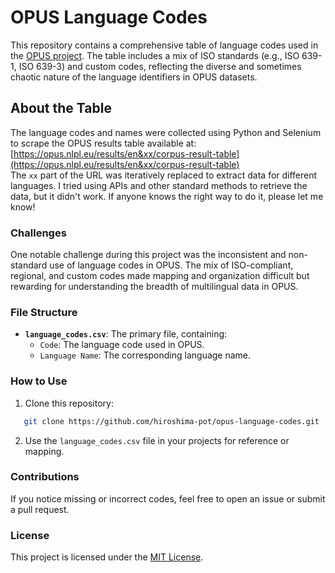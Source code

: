 # OPUS Language Codes

This repository contains a comprehensive table of language codes used in the [OPUS project](https://opus.nlpl.eu/). The table includes a mix of ISO standards (e.g., ISO 639-1, ISO 639-3) and custom codes, reflecting the diverse and sometimes chaotic nature of the language identifiers in OPUS datasets.

## About the Table

The language codes and names were collected using Python and Selenium to scrape the OPUS results table available at:
[https://opus.nlpl.eu/results/en&xx/corpus-result-table](https://opus.nlpl.eu/results/en&xx/corpus-result-table)  
The `xx` part of the URL was iteratively replaced to extract data for different languages.
I tried using APIs and other standard methods to retrieve the data, but it didn't work. If anyone knows the right way to do it, please let me know!

### Challenges

One notable challenge during this project was the inconsistent and non-standard use of language codes in OPUS. The mix of ISO-compliant, regional, and custom codes made mapping and organization difficult but rewarding for understanding the breadth of multilingual data in OPUS.

### File Structure

- **`language_codes.csv`**: The primary file, containing:
  - `Code`: The language code used in OPUS.
  - `Language Name`: The corresponding language name.

### How to Use

1. Clone this repository:
```bash
   git clone https://github.com/hiroshima-pot/opus-language-codes.git
```

2. Use the `language_codes.csv` file in your projects for reference or mapping.

### Contributions

If you notice missing or incorrect codes, feel free to open an issue or submit a pull request.

### License

This project is licensed under the [MIT License](LICENSE).
